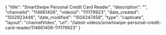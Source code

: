 {
    "title": "SmartSwipe Personal Credit Card Reader",
    "description": "",
    "channelid": "114661406",
    "videoid": "111179923",
    "date_created": "1502923446",
    "date_modified": "1504247458",
    "type": "captivate",
    "layout": "channelVideo",
    "url": "\/latest-videos\/smartswipe-personal-credit-card-reader\/114661406-111179923"
}